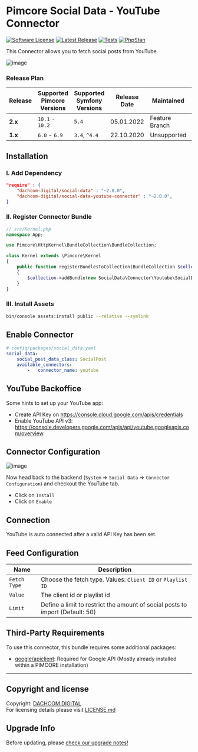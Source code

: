# Pimcore Social Data - YouTube Connector

[![Software License](https://img.shields.io/badge/license-GPLv3-brightgreen.svg?style=flat-square)](LICENSE.md)
[![Latest Release](https://img.shields.io/packagist/v/dachcom-digital/social-data-youtube-connector.svg?style=flat-square)](https://packagist.org/packages/dachcom-digital/social-data-youtube-connector)
[![Tests](https://img.shields.io/github/workflow/status/dachcom-digital/pimcore-social-data-youtube-connector/Codeception/master?style=flat-square&logo=github&label=codeception)](https://github.com/dachcom-digital/pimcore-social-data-youtube-connector/actions?query=workflow%3ACodeception+branch%3Amaster)
[![PhpStan](https://img.shields.io/github/workflow/status/dachcom-digital/pimcore-social-data-youtube-connector/PHP%20Stan/master?style=flat-square&logo=github&label=phpstan%20level%204)](https://github.com/dachcom-digital/pimcore-social-data-youtube-connector/actions?query=workflow%3A"PHP+Stan"+branch%3Amaster)

This Connector allows you to fetch social posts from YouTube. 

![image](https://user-images.githubusercontent.com/700119/96834100-b52d3280-1441-11eb-9049-a2165c7f2770.png)

### Release Plan
| Release | Supported Pimcore Versions        | Supported Symfony Versions | Release Date | Maintained     | Branch     |
|---------|-----------------------------------|----------------------------|--------------|----------------|------------|
| **2.x** | `10.1` - `10.2`                   | `5.4`                      | 05.01.2022   | Feature Branch | master     |
| **1.x** | `6.0` - `6.9`                     | `3.4`, `^4.4`              | 22.10.2020   | Unsupported    | [1.x](https://github.com/dachcom-digital/pimcore-social-data-youtube-connector/tree/1.x) |

## Installation

### I. Add Dependency
```json
"require" : {
    "dachcom-digital/social-data" : "~2.0.0",
    "dachcom-digital/social-data-youtube-connector" : "~2.0.0",
}
```

### II. Register Connector Bundle
```php
// src/Kernel.php
namespace App;

use Pimcore\HttpKernel\BundleCollection\BundleCollection;

class Kernel extends \Pimcore\Kernel
{
    public function registerBundlesToCollection(BundleCollection $collection)
    {
        $collection->addBundle(new SocialData\Connector\Youtube\SocialDataYoutubeConnectorBundle());
    }
}
```

### III. Install Assets
```bash
bin/console assets:install public --relative --symlink
```

## Enable Connector

```yaml
# config/packages/social_data.yaml
social_data:
    social_post_data_class: SocialPost
    available_connectors:
        -   connector_name: youtube
```

## YouTube Backoffice
Some hints to set up your YouTube app:
- Create API Key on https://console.cloud.google.com/apis/credentials
- Enable YouTube API v3: https://console.developers.google.com/apis/api/youtube.googleapis.com/overview

## Connector Configuration
![image](https://user-images.githubusercontent.com/700119/96833921-70a19700-1441-11eb-9180-5bed8e1e843f.png)

Now head back to the backend (`System` => `Social Data` => `Connector Configuration`) and checkout the YouTube tab.
- Click on `Install`
- Click on `Enable`

## Connection
YouTube is auto connected after a valid API Key has been set.

## Feed Configuration

| Name | Description
|------|----------------------|
| `Fetch Type` | Choose the fetch type. Values: `Client ID` or `Playlist ID` |
| `Value` | The client id or playlist id |
| `Limit` | Define a limit to restrict the amount of social posts to import (Default: 50) |

## Third-Party Requirements
To use this connector, this bundle requires some additional packages:
- [google/apiclient](https://github.com/googleapis/google-api-php-client): Required for Google API (Mostly already installed within a PIMCORE installation)

***

## Copyright and license
Copyright: [DACHCOM.DIGITAL](http://dachcom-digital.ch)  
For licensing details please visit [LICENSE.md](LICENSE.md)  

## Upgrade Info
Before updating, please [check our upgrade notes!](UPGRADE.md)
